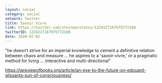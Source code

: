 ```yaml
---
layout: social
category: social
network: Twitter
title: Savoir Vivre
link: https://twitter.com/steinea/status/1224227167975772160
twitterID: 1224227167975772160
date: 2020-02-02
---
```


"he doesn’t strive for an imperial knowledge to cement a definitive relation between chaos and measure ... he aspires to a 'savoir-vivre,' or a pragmatic method for living ... interactive and multi-directional"

<https://lareviewofbooks.org/article/an-eye-to-the-future-on-edouard-glissants-sun-of-consciousness/>
